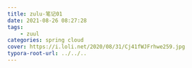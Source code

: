 ```yaml
---
title: zulu-笔记01
date: 2021-08-26 08:27:28
tags:
	- zuul
categories: spring cloud
cover: https://i.loli.net/2020/08/31/Cj41fWJFrhwe259.jpg
typora-root-url: ../../..
---
```


​	
